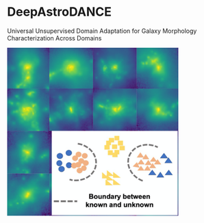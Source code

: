 # DeepAstroDANCE
Universal Unsupervised Domain Adaptation for Galaxy Morphology Characterization Across Domains

<img src="images/astro_dance.png" width="400">


